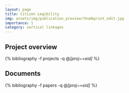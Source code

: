 ```yaml
---
layout: page
title: Citizen Legibility
img: assets/img/publication_preview/thumbprint_edit.jpg
importance: 1
category: vertical linkages
---
```


## Project overview

<div class="publications">

  {% bibliography -f projects -q @*[proj~=eid]* %}

</div>

## Documents

<div class="publications">

  {% bibliography -f papers -q @*[proj~=eid]* %}

</div>


